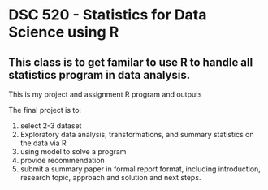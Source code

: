 # DSC 520 - Statistics for Data Science using R

## This class is to get familar to use R to handle all statistics program in data analysis.

This is my project and assignment R program and outputs

The final project is to:
1. select 2-3 dataset
2. Exploratory data analysis, transformations, and summary statistics on the data via R
3. using model to solve a program
4. provide recommendation
5. submit a summary paper in formal report format, including introduction, research topic, approach and solution and next steps. 
